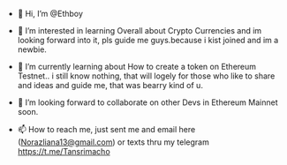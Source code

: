 - 👋 Hi, I’m @Ethboy
- 👀 I’m interested in learning Overall about Crypto Currencies and im looking forward into it, pls guide me guys.because i kist joined and im a newbie.
- 🌱 I’m currently learning about How to create a token on Ethereum Testnet.. i still know nothing, that will logely for those who like to share and ideas and guide me, that was bearry kind of u.
 
- 💞️ I’m looking forward to collaborate on other Devs in Ethereum Mainnet soon.
- 📫 How to reach me, just sent me and email here (Norazliana13@gmail.com) or texts thru my telegram https://t.me/Tansrimacho

<!--- here are my 1st token i've created on " Kovan Testnet "
      
      This is the contract address
      0xa1006f2eb838023b7cf685cbd7f060ea78ebdca0
